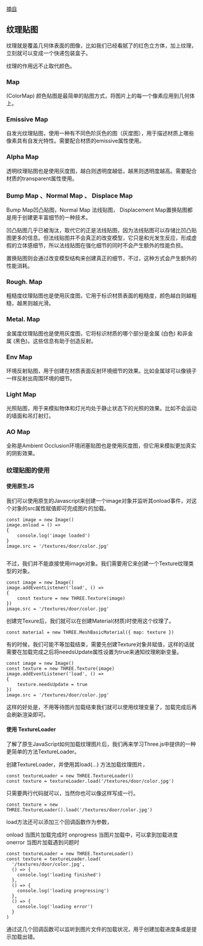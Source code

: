 [摘自](https://mp.weixin.qq.com/s?__biz=Mzg3MTUyNzQzNg==&mid=2247489071&idx=1&sn=22300e691f1f32474defc91dc1cee274&chksm=cefc734cf98bfa5a830394b9ad6810528cf25dba2c07132036c5d4c999529e98c83e3548d847&cur_album_id=2405559566127480834&scene=189#wechat_redirect)
## 纹理贴图
纹理就是覆盖几何体表面的图像，比如我们已经看腻了的红色立方体，加上纹理，立刻就可以变成一个快递包装盒子。

纹理的作用远不止取代颜色。

### Map 
(ColorMap) 颜色贴图是最简单的贴图方式，将图片上的每一个像素应用到几何体上。

### Emissive Map
自发光纹理贴图，使用一种有不同色阶灰色的图（灰度图），用于描述材质上哪些像素具有自发光特性。需要配合材质的emissive属性使用。

### Alpha Map
透明纹理贴图也是使用灰度图，越白则透明度越低，越黑则透明度越高。需要配合材质的transparent属性使用。

### Bump Map 、Normal Map 、 Displace Map
Bump Map凹凸贴图，Normal Map 法线贴图， Displacement Map置换贴图都是用于创建更丰富细节的一种技术。

凹凸贴图几乎已被淘汰，取代它的正是法线贴图，因为法线贴图可以存储比凹凸贴图更多的信息。但法线贴图并不会真正的改变模型，它只是和光发生反应，形成虚假的立体感细节，所以法线贴图在强化细节的同时不会产生额外的性能负担。

置换贴图则会通过改变模型结构来创建真正的细节，不过，这种方式会产生额外的性能消耗。

### Rough. Map
粗糙度纹理贴图也是使用灰度图，它用于标识材质表面的粗糙度，颜色越白则越粗糙，越黑则越光滑。

### Metal. Map
金属度纹理贴图也是使用灰度图，它将标识材质的哪个部分是金属 (白色) 和非金属 (黑色)。这些信息有助于创造反射。

### Env Map
环境反射贴图，用于创建在材质表面反射环境细节的效果。比如金属球可以像镜子一样反射出周围环境的细节。

### Light Map
光照贴图，用于来模拟物体和灯光均处于静止状态下的光照的效果。比如不会运动的墙面和吊灯射灯。

### AO Map 
全称是Ambient Occlusion环境闭塞贴图也是使用灰度图，但它用来模拟更加真实的阴影效果。

### 纹理贴图的使用
#### 使用原生JS
我们可以使用原生的Javascript来创建一个image对象并监听其onload事件，对这个对象的src属性赋值即可完成图片的加载。

````
const image = new Image()
image.onload = () =>
{
    console.log('image loaded')
}
image.src = '/textures/door/color.jpg'


````
不过，我们并不能直接使用image对象。我们需要用它来创建一个Texture纹理类型的对象。
````
const image = new Image()
image.addEventListener('load', () =>
{
    const texture = new THREE.Texture(image)
})
image.src = '/textures/door/color.jpg'
````
创建完Texure后，我们就可以在创建Material(材质)时使用这个纹理了。
````
const material = new THREE.MeshBasicMaterial({ map: texture })
````
有的时候，我们可能不等加载结束，需要先创建Texture对象并赋值，这样的话就需要在加载完成之后将needsUpdate属性设置为true来通知纹理刷新变量。
````
const image = new Image()
const texture = new THREE.Texture(image)
image.addEventListener('load', () =>
{
    texture.needsUpdate = true
})
image.src = '/textures/door/color.jpg'
````
这样的好处是，不用等待图片加载结束我们就可以使用纹理变量了，加载完成后再会刷新渲染即可。

#### 使用 TextureLoader
了解了原生JavaScript如何加载纹理图片后，我们再来学习Three.js中提供的一种更简单的方法TextureLoader。

创建TextureLoader，并使用其load(...) 方法加载纹理图片，
````
const textureLoader = new THREE.TextureLoader()
const texture = textureLoader.load('/textures/door/color.jpg')
````
只需要两行代码就可以，当然你也可以像这样写成一行。
````
const texture = new THREE.TextureLoader().load('/textures/door/color.jpg')
````
load方法还可以添加三个回调函数作为参数，

onload 当图片加载完成时
onprogress 当图片加载中，可以拿到加载进度
onerror 当图片加载遇到问题时
````
const textureLoader = new THREE.TextureLoader()
const texture = textureLoader.load(
  '/textures/door/color.jpg',
  () => {
    console.log('loading finished')
  },
  () => {
    console.log('loading progressing')
  },
  () => {
    console.log('loading error')
  }
)
````
通过这几个回调函数可以监听到图片文件的加载状况，用于创建加载进度条或是提示加载出错。
